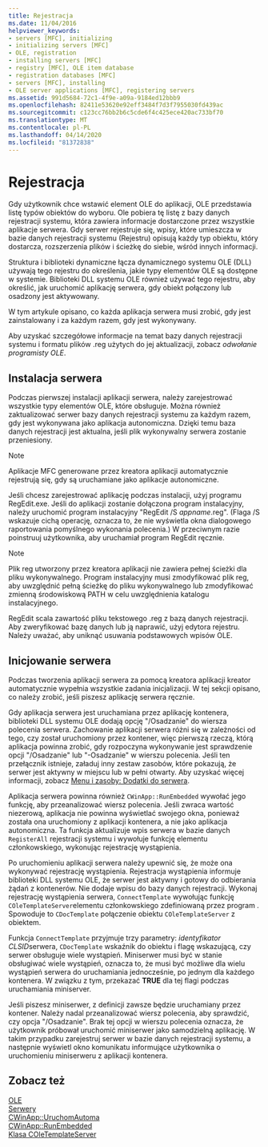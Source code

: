 ```yaml
---
title: Rejestracja
ms.date: 11/04/2016
helpviewer_keywords:
- servers [MFC], initializing
- initializing servers [MFC]
- OLE, registration
- installing servers [MFC]
- registry [MFC], OLE item database
- registration databases [MFC]
- servers [MFC], installing
- OLE server applications [MFC], registering servers
ms.assetid: 991d5684-72c1-4f9e-a09a-9184ed12bbb9
ms.openlocfilehash: 82411e53620e92eff3484f7d3f7955030fd439ac
ms.sourcegitcommit: c123cc76bb2b6c5cde6f4c425ece420ac733bf70
ms.translationtype: MT
ms.contentlocale: pl-PL
ms.lasthandoff: 04/14/2020
ms.locfileid: "81372838"
---
```

# <a name="registration"></a>Rejestracja

Gdy użytkownik chce wstawić element OLE do aplikacji, OLE przedstawia listę typów obiektów do wyboru. Ole pobiera tę listę z bazy danych rejestracji systemu, która zawiera informacje dostarczone przez wszystkie aplikacje serwera. Gdy serwer rejestruje się, wpisy, które umieszcza w bazie danych rejestracji systemu (Rejestru) opisują każdy typ obiektu, który dostarcza, rozszerzenia plików i ścieżkę do siebie, wśród innych informacji.

Struktura i biblioteki dynamiczne łącza dynamicznego systemu OLE (DLL) używają tego rejestru do określenia, jakie typy elementów OLE są dostępne w systemie. Biblioteki DLL systemu OLE również używać tego rejestru, aby określić, jak uruchomić aplikację serwera, gdy obiekt połączony lub osadzony jest aktywowany.

W tym artykule opisano, co każda aplikacja serwera musi zrobić, gdy jest zainstalowany i za każdym razem, gdy jest wykonywany.

Aby uzyskać szczegółowe informacje na temat bazy danych rejestracji systemu i formatu plików .reg użytych do jej aktualizacji, zobacz *odwołanie programisty OLE*.

## <a name="server-installation"></a><a name="_core_server_installation"></a>Instalacja serwera

Podczas pierwszej instalacji aplikacji serwera, należy zarejestrować wszystkie typy elementów OLE, które obsługuje. Można również zaktualizować serwer bazy danych rejestracji systemu za każdym razem, gdy jest wykonywana jako aplikacja autonomiczna. Dzięki temu baza danych rejestracji jest aktualna, jeśli plik wykonywalny serwera zostanie przeniesiony.

> [!NOTE]
> Aplikacje MFC generowane przez kreatora aplikacji automatycznie rejestrują się, gdy są uruchamiane jako aplikacje autonomiczne.

Jeśli chcesz zarejestrować aplikację podczas instalacji, użyj programu RegEdit.exe. Jeśli do aplikacji zostanie dołączona program instalacyjny, należy uruchomić program instalacyjny "RegEdit /S *appname*.reg". (Flaga /S wskazuje cichą operację, oznacza to, że nie wyświetla okna dialogowego raportowania pomyślnego wykonania polecenia.) W przeciwnym razie poinstruuj użytkownika, aby uruchamiał program RegEdit ręcznie.

> [!NOTE]
> Plik reg utworzony przez kreatora aplikacji nie zawiera pełnej ścieżki dla pliku wykonywalnego. Program instalacyjny musi zmodyfikować plik reg, aby uwzględnić pełną ścieżkę do pliku wykonywalnego lub zmodyfikować zmienną środowiskową PATH w celu uwzględnienia katalogu instalacyjnego.

RegEdit scala zawartość pliku tekstowego .reg z bazą danych rejestracji. Aby zweryfikować bazę danych lub ją naprawić, użyj edytora rejestru. Należy uważać, aby uniknąć usuwania podstawowych wpisów OLE.

## <a name="server-initialization"></a><a name="_core_server_initialization"></a>Inicjowanie serwera

Podczas tworzenia aplikacji serwera za pomocą kreatora aplikacji kreator automatycznie wypełnia wszystkie zadania inicjalizacji. W tej sekcji opisano, co należy zrobić, jeśli piszesz aplikację serwera ręcznie.

Gdy aplikacja serwera jest uruchamiana przez aplikację kontenera, biblioteki DLL systemu OLE dodają opcję "/Osadzanie" do wiersza polecenia serwera. Zachowanie aplikacji serwera różni się w zależności od tego, czy został uruchomiony przez kontener, więc pierwszą rzeczą, którą aplikacja powinna zrobić, gdy rozpoczyna wykonywanie jest sprawdzenie opcji "/Osadzanie" lub "-Osadzanie" w wierszu polecenia. Jeśli ten przełącznik istnieje, załaduj inny zestaw zasobów, które pokazują, że serwer jest aktywny w miejscu lub w pełni otwarty. Aby uzyskać więcej informacji, zobacz [Menu i zasoby: Dodatki do serwera](../mfc/menus-and-resources-server-additions.md).

Aplikacja serwera powinna również `CWinApp::RunEmbedded` wywołać jego funkcję, aby przeanalizować wiersz polecenia. Jeśli zwraca wartość niezerową, aplikacja nie powinna wyświetlać swojego okna, ponieważ została ona uruchomiony z aplikacji kontenera, a nie jako aplikacja autonomiczna. Ta funkcja aktualizuje wpis serwera w bazie danych `RegisterAll` rejestracji systemu i wywołuje funkcję elementu członkowskiego, wykonując rejestrację wystąpienia.

Po uruchomieniu aplikacji serwera należy upewnić się, że może ona wykonywać rejestrację wystąpienia. Rejestracja wystąpienia informuje biblioteki DLL systemu OLE, że serwer jest aktywny i gotowy do odbierania żądań z kontenerów. Nie dodaje wpisu do bazy danych rejestracji. Wykonaj rejestrację wystąpienia serwera, `ConnectTemplate` wywołując funkcję `COleTemplateServer`elementu członkowskiego zdefiniowaną przez program . Spowoduje to `CDocTemplate` połączenie obiektu `COleTemplateServer` z obiektem.

Funkcja `ConnectTemplate` przyjmuje trzy parametry: *identyfikator CLSID*serwera, `CDocTemplate` wskaźnik do obiektu i flagę wskazującą, czy serwer obsługuje wiele wystąpień. Miniserwer musi być w stanie obsługiwać wiele wystąpień, oznacza to, że musi być możliwe dla wielu wystąpień serwera do uruchamiania jednocześnie, po jednym dla każdego kontenera. W związku z tym, przekazać **TRUE** dla tej flagi podczas uruchamiania miniserver.

Jeśli piszesz miniserwer, z definicji zawsze będzie uruchamiany przez kontener. Należy nadal przeanalizować wiersz polecenia, aby sprawdzić, czy opcja "/Osadzanie". Brak tej opcji w wierszu polecenia oznacza, że użytkownik próbował uruchomić miniserwer jako samodzielną aplikację. W takim przypadku zarejestruj serwer w bazie danych rejestracji systemu, a następnie wyświetl okno komunikatu informujące użytkownika o uruchomieniu miniserweru z aplikacji kontenera.

## <a name="see-also"></a>Zobacz też

[OLE](../mfc/ole-in-mfc.md)<br/>
[Serwery](../mfc/servers.md)<br/>
[CWinApp::UruchomAutoma](../mfc/reference/cwinapp-class.md#runautomated)<br/>
[CWinApp::RunEmbedded](../mfc/reference/cwinapp-class.md#runembedded)<br/>
[Klasa COleTemplateServer](../mfc/reference/coletemplateserver-class.md)

